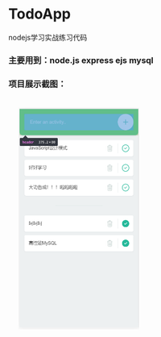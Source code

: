 # TodoApp
nodejs学习实战练习代码

### 主要用到：node.js express ejs mysql

### 项目展示截图：

<img src="https://github.com/zoyoy1203/TodoApp/blob/master/others/img/%E9%A1%B9%E7%9B%AE%E5%B1%95%E7%A4%BA%E5%9B%BE%E7%89%871.PNG" width="240" height="440" hspace="20" vspace="20"/>
